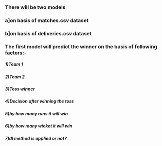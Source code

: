 ### There will be two models
###               a]on basis of matches.csv dataset
###               b]on basis of deliveries.csv dataset
### The first model will predict the winner on the basis of following factors:-
#####        1)Team 1
#####        2)Team 2
#####        3)Toss winner
#####        4)Decision after winning the toss
#####        5)by how many runs it will win
#####        6)by how many wicket it will win
#####        7)dl method is applied or not?
